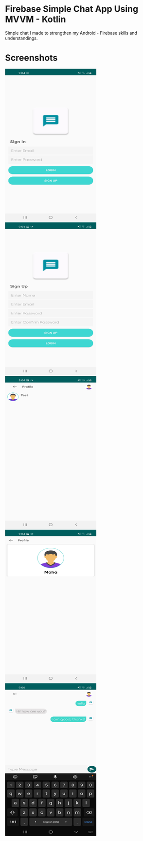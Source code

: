 # Firebase Simple Chat App Using MVVM - Kotlin

Simple chat I made to strengthen my Android - Firebase skills and understandings.

# Screenshots


<img src="/screen1[1].jpg" width="300" height="500"> <img src="/screen2[1].jpg" width="300" height="500"> <img src="/screen3[1].jpg" width="300" height="500"> <img src="/screen4[1].jpg" width="300" height="500"> <img src="/screen5[1].jpg" width="300" height="500">


